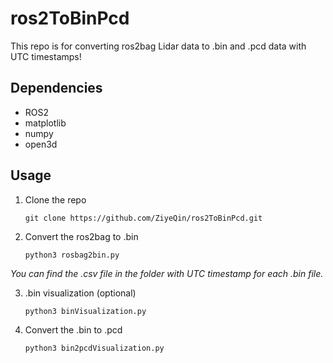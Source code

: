 # ros2ToBinPcd
This repo is for converting ros2bag Lidar data to .bin and .pcd data with UTC timestamps!

## Dependencies
- ROS2
- matplotlib
- numpy
- open3d

## Usage
1. Clone the repo
   
   `git clone https://github.com/ZiyeQin/ros2ToBinPcd.git`

3. Convert the ros2bag to .bin
   
   `python3 rosbag2bin.py`

*You can find the .csv file in the folder with UTC timestamp for each .bin file.*

3. .bin visualization (optional)
   
   `python3 binVisualization.py`

5. Convert the .bin to .pcd
   
   `python3 bin2pcdVisualization.py`
